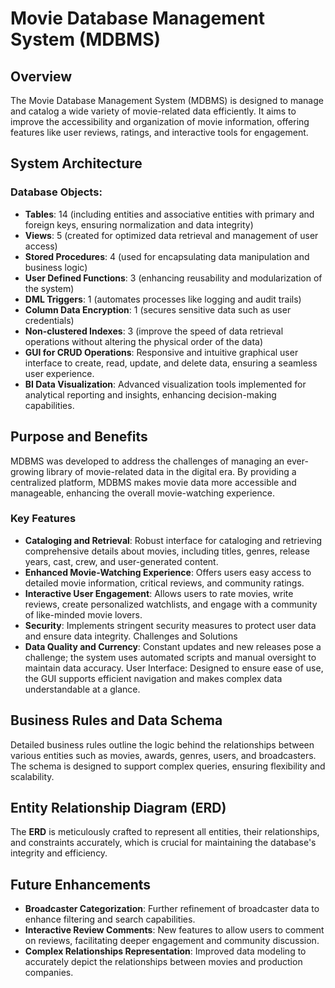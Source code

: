 # Movie Database Management System (MDBMS)

## Overview
The Movie Database Management System (MDBMS) is designed to manage and catalog a wide variety of movie-related data efficiently. It aims to improve the accessibility and organization of movie information, offering features like user reviews, ratings, and interactive tools for engagement.
 

## System Architecture

### Database Objects:
- **Tables**: 14 (including entities and associative entities with primary and foreign keys, ensuring normalization and data integrity)
- **Views**: 5 (created for optimized data retrieval and management of user access)
- **Stored Procedures**: 4 (used for encapsulating data manipulation and business logic)
- **User Defined Functions**: 3 (enhancing reusability and modularization of the system)
- **DML Triggers**: 1 (automates processes like logging and audit trails)
- **Column Data Encryption**: 1 (secures sensitive data such as user credentials)
- **Non-clustered Indexes**: 3 (improve the speed of data retrieval operations without altering the physical order of the data)
- **GUI for CRUD Operations**: Responsive and intuitive graphical user interface to create, read, update, and delete data, ensuring a seamless user experience.
- **BI Data Visualization**: Advanced visualization tools implemented for analytical reporting and insights, enhancing decision-making capabilities.

## Purpose and Benefits
MDBMS was developed to address the challenges of managing an ever-growing library of movie-related data in the digital era. By providing a centralized platform, MDBMS makes movie data more accessible and manageable, enhancing the overall movie-watching experience.

### Key Features
- **Cataloging and Retrieval**: Robust interface for cataloging and retrieving comprehensive details about movies, including titles, genres, release years, cast, crew, and user-generated content.
- **Enhanced Movie-Watching Experience**: Offers users easy access to detailed movie information, critical reviews, and community ratings.
- **Interactive User Engagement**: Allows users to rate movies, write reviews, create personalized watchlists, and engage with a community of like-minded movie lovers.
- **Security**: Implements stringent security measures to protect user data and ensure data integrity.
Challenges and Solutions
- **Data Quality and Currency**: Constant updates and new releases pose a challenge; the system uses automated scripts and manual oversight to maintain data accuracy.
User Interface: Designed to ensure ease of use, the GUI supports efficient navigation and makes complex data understandable at a glance.

## Business Rules and Data Schema
Detailed business rules outline the logic behind the relationships between various entities such as movies, awards, genres, users, and broadcasters.
The schema is designed to support complex queries, ensuring flexibility and scalability.

## Entity Relationship Diagram (ERD)
The **ERD** is meticulously crafted to represent all entities, their relationships, and constraints accurately, which is crucial for maintaining the database's integrity and efficiency.

## Future Enhancements
- **Broadcaster Categorization**: Further refinement of broadcaster data to enhance filtering and search capabilities.
- **Interactive Review Comments**: New features to allow users to comment on reviews, facilitating deeper engagement and community discussion.
- **Complex Relationships Representation**: Improved data modeling to accurately depict the relationships between movies and production companies.

